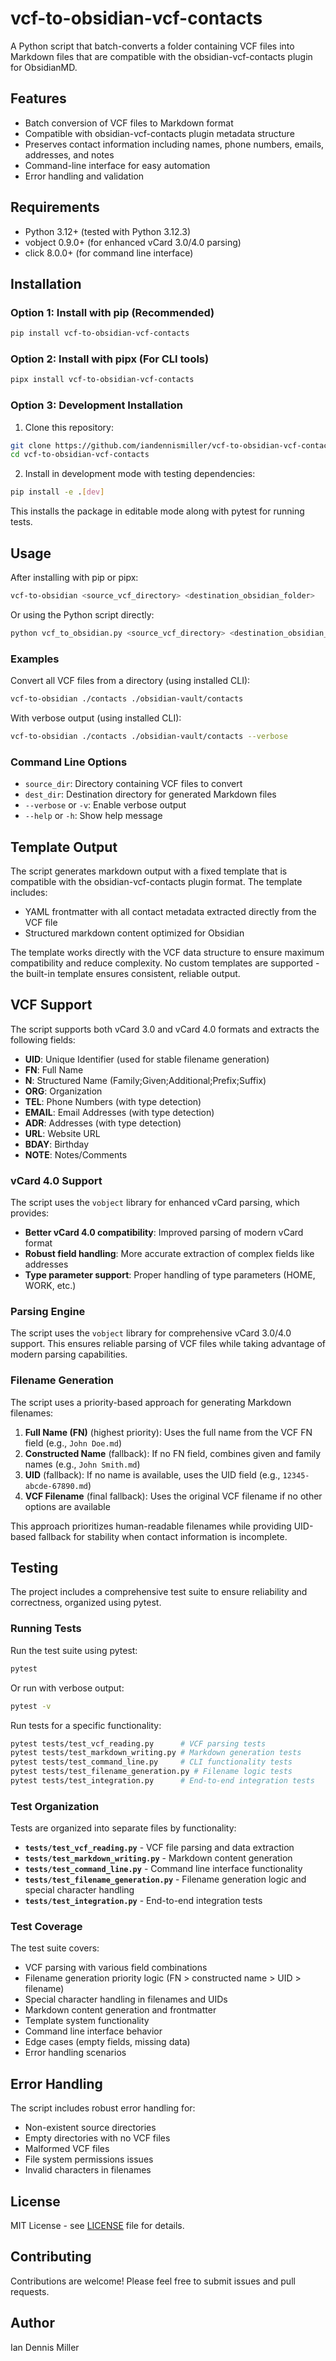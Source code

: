# vcf-to-obsidian-vcf-contacts

A Python script that batch-converts a folder containing VCF files into Markdown files that are compatible with the obsidian-vcf-contacts plugin for ObsidianMD.

## Features

- Batch conversion of VCF files to Markdown format
- Compatible with obsidian-vcf-contacts plugin metadata structure
- Preserves contact information including names, phone numbers, emails, addresses, and notes
- Command-line interface for easy automation
- Error handling and validation

## Requirements

- Python 3.12+ (tested with Python 3.12.3)
- vobject 0.9.0+ (for enhanced vCard 3.0/4.0 parsing)
- click 8.0.0+ (for command line interface)

## Installation

### Option 1: Install with pip (Recommended)

```bash
pip install vcf-to-obsidian-vcf-contacts
```

### Option 2: Install with pipx (For CLI tools)

```bash
pipx install vcf-to-obsidian-vcf-contacts
```

### Option 3: Development Installation

1. Clone this repository:
```bash
git clone https://github.com/iandennismiller/vcf-to-obsidian-vcf-contacts.git
cd vcf-to-obsidian-vcf-contacts
```

2. Install in development mode with testing dependencies:
```bash
pip install -e .[dev]
```

This installs the package in editable mode along with pytest for running tests.

## Usage

After installing with pip or pipx:
```bash
vcf-to-obsidian <source_vcf_directory> <destination_obsidian_folder>
```

Or using the Python script directly:
```bash
python vcf_to_obsidian.py <source_vcf_directory> <destination_obsidian_folder>
```

### Examples

Convert all VCF files from a directory (using installed CLI):
```bash
vcf-to-obsidian ./contacts ./obsidian-vault/contacts
```

With verbose output (using installed CLI):
```bash
vcf-to-obsidian ./contacts ./obsidian-vault/contacts --verbose
```

### Command Line Options

- `source_dir`: Directory containing VCF files to convert
- `dest_dir`: Destination directory for generated Markdown files
- `--verbose` or `-v`: Enable verbose output
- `--help` or `-h`: Show help message

## Template Output

The script generates markdown output with a fixed template that is compatible with the obsidian-vcf-contacts plugin format. The template includes:

- YAML frontmatter with all contact metadata extracted directly from the VCF file
- Structured markdown content optimized for Obsidian

The template works directly with the VCF data structure to ensure maximum compatibility and reduce complexity. No custom templates are supported - the built-in template ensures consistent, reliable output.

## VCF Support

The script supports both vCard 3.0 and vCard 4.0 formats and extracts the following fields:

- **UID**: Unique Identifier (used for stable filename generation)
- **FN**: Full Name
- **N**: Structured Name (Family;Given;Additional;Prefix;Suffix)
- **ORG**: Organization
- **TEL**: Phone Numbers (with type detection)
- **EMAIL**: Email Addresses (with type detection)
- **ADR**: Addresses (with type detection)
- **URL**: Website URL
- **BDAY**: Birthday
- **NOTE**: Notes/Comments

### vCard 4.0 Support

The script uses the `vobject` library for enhanced vCard parsing, which provides:

- **Better vCard 4.0 compatibility**: Improved parsing of modern vCard format
- **Robust field handling**: More accurate extraction of complex fields like addresses
- **Type parameter support**: Proper handling of type parameters (HOME, WORK, etc.)

### Parsing Engine

The script uses the `vobject` library for comprehensive vCard 3.0/4.0 support. This ensures reliable parsing of VCF files while taking advantage of modern parsing capabilities.

### Filename Generation

The script uses a priority-based approach for generating Markdown filenames:

1. **Full Name (FN)** (highest priority): Uses the full name from the VCF FN field (e.g., `John Doe.md`)
2. **Constructed Name** (fallback): If no FN field, combines given and family names (e.g., `John Smith.md`)  
3. **UID** (fallback): If no name is available, uses the UID field (e.g., `12345-abcde-67890.md`)
4. **VCF Filename** (final fallback): Uses the original VCF filename if no other options are available

This approach prioritizes human-readable filenames while providing UID-based fallback for stability when contact information is incomplete.

## Testing

The project includes a comprehensive test suite to ensure reliability and correctness, organized using pytest.

### Running Tests

Run the test suite using pytest:

```bash
pytest
```

Or run with verbose output:

```bash
pytest -v
```

Run tests for a specific functionality:

```bash
pytest tests/test_vcf_reading.py      # VCF parsing tests
pytest tests/test_markdown_writing.py # Markdown generation tests
pytest tests/test_command_line.py     # CLI functionality tests
pytest tests/test_filename_generation.py # Filename logic tests
pytest tests/test_integration.py      # End-to-end integration tests
```

### Test Organization

Tests are organized into separate files by functionality:

- **`tests/test_vcf_reading.py`** - VCF file parsing and data extraction
- **`tests/test_markdown_writing.py`** - Markdown content generation
- **`tests/test_command_line.py`** - Command line interface functionality
- **`tests/test_filename_generation.py`** - Filename generation logic and special character handling
- **`tests/test_integration.py`** - End-to-end integration tests

### Test Coverage

The test suite covers:

- VCF parsing with various field combinations
- Filename generation priority logic (FN > constructed name > UID > filename)
- Special character handling in filenames and UIDs
- Markdown content generation and frontmatter
- Template system functionality
- Command line interface behavior
- Edge cases (empty fields, missing data)
- Error handling scenarios

## Error Handling

The script includes robust error handling for:

- Non-existent source directories
- Empty directories with no VCF files
- Malformed VCF files
- File system permissions issues
- Invalid characters in filenames

## License

MIT License - see [LICENSE](LICENSE) file for details.

## Contributing

Contributions are welcome! Please feel free to submit issues and pull requests.

## Author

Ian Dennis Miller
